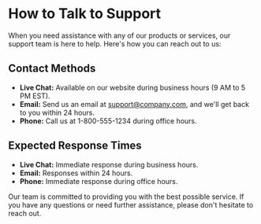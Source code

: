 # How to Talk to Support

When you need assistance with any of our products or services, our support team is here to help. Here's how you can reach out to us:

## Contact Methods
- **Live Chat:** Available on our website during business hours (9 AM to 5 PM EST).
- **Email:** Send us an email at support@company.com, and we'll get back to you within 24 hours.
- **Phone:** Call us at 1-800-555-1234 during office hours.

## Expected Response Times
- **Live Chat:** Immediate response during business hours.
- **Email:** Responses within 24 hours.
- **Phone:** Immediate response during office hours.

Our team is committed to providing you with the best possible service. If you have any questions or need further assistance, please don't hesitate to reach out.